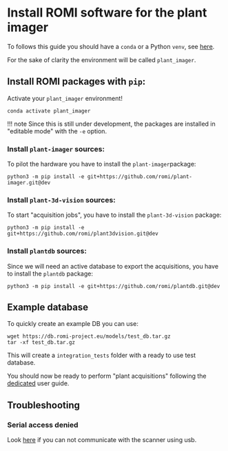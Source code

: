 Install ROMI software for the plant imager
============================================

To follows this guide you should have a `conda` or a Python `venv`, see [here](create_env.md).

For the sake of clarity the environment will be called `plant_imager`.

## Install ROMI packages with `pip`:

Activate your `plant_imager` environment!

```shell
conda activate plant_imager
```

!!! note
    Since this is still under development, the packages are installed in "editable mode" with the `-e` option.

### Install `plant-imager` sources:

To pilot the hardware you have to install the `plant-imager`package:

```shell
python3 -m pip install -e git+https://github.com/romi/plant-imager.git@dev
```

### Install `plant-3d-vision` sources:

To start "acquisition jobs", you have to install the `plant-3d-vision` package:

```shell
python3 -m pip install -e git+https://github.com/romi/plant3dvision.git@dev
```

### Install `plantdb` sources:

Since we will need an active database to export the acquisitions, you have to install the `plantdb` package:

```shell
python3 -m pip install -e git+https://github.com/romi/plantdb.git@dev
```

## Example database

To quickly create an example DB you can use:

```shell
wget https://db.romi-project.eu/models/test_db.tar.gz
tar -xf test_db.tar.gz
```

This will create a `integration_tests` folder with a ready to use test database.

You should now be ready to perform "plant acquisitions" following the [dedicated](../tutorials/reconstruct_scan.md) user guide.

## Troubleshooting

### Serial access denied

Look [here](../build_v2/troubleshooting.md#serial-access-denied) if you can not communicate with the scanner using usb.
